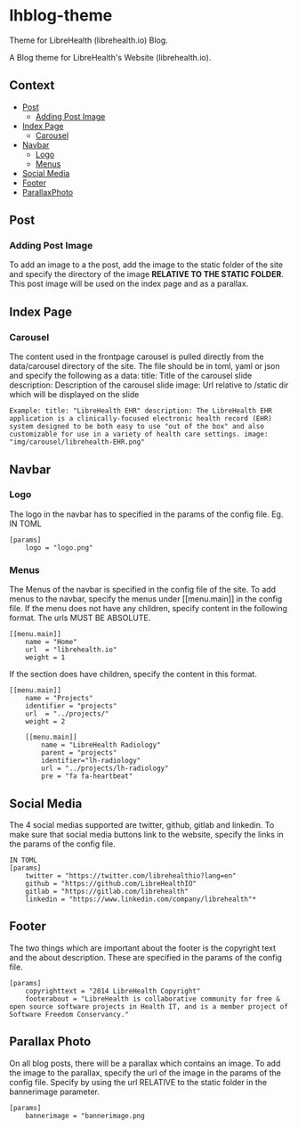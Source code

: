 # lhblog-theme
Theme for LibreHealth (librehealth.io) Blog.

A Blog theme for LibreHealth's Website (librehealth.io).

## Context
- [Post](#post) 
  - [Adding Post Image](#adding-post-image) 
- [Index Page](#index-page)
  - [Carousel](#carousel)
- [Navbar](#navbar)
  - [Logo](#logo)
  - [Menus](#menus)
- [Social Media](#social-media)
- [Footer](#footer)
- [ParallaxPhoto](#parallax-photo)

## Post
### Adding Post Image
To add an image to a the post, add the image to the static folder of the site and specify the directory of the image **RELATIVE TO THE STATIC FOLDER**. 
This post image will be used on the index page and as a parallax.

## Index Page
### Carousel
The content used in the frontpage carousel is pulled directly from the data/carousel directory of the site. The file should be in 
toml, yaml or json and specify the following as a data:
title: Title of the carousel slide
description: Description of the carousel slide
image: Url relative to /static dir which will be displayed on the slide

`Example:
title: "LibreHealth EHR"
description:
    The LibreHealth EHR application is a clinically-focused electronic health record (EHR) system designed to be both easy to use "out of the box" and also customizable for use in a variety of health care settings.
image: "img/carousel/librehealth-EHR.png"`

## Navbar
### Logo
The logo in the navbar has to specified in the params of the config file. Eg. IN TOML
``` 
[params]
    logo = "logo.png"
```

### Menus
The Menus of the navbar is specified in the config file of the site. To add menus to the navbar, specify the menus under 
[[menu.main]] in the config file. If the menu does not have any children, specify content in the following format. The urls MUST BE ABSOLUTE.
```
[[menu.main]]
    name = "Home"
    url  = "librehealth.io"
    weight = 1
```
If the section does have children, specify the content in this format. 
```
[[menu.main]]
    name = "Projects"
	identifier = "projects"
    url  = "../projects/"
    weight = 2

    [[menu.main]]
        name = "LibreHealth Radiology"
        parent = "projects"
        identifier="lh-radiology"
        url = "../projects/lh-radiology"
        pre = "fa fa-heartbeat"
```
## Social Media
The 4 social medias supported are twitter, github, gitlab and linkedin. To make sure that social media buttons link to the website, specify the links in the params of the config file. 

```
IN TOML
[params]
    twitter = "https://twitter.com/librehealthio?lang=en"
    github = "https://github.com/LibreHealthIO"
    gitlab = "https://gitlab.com/librehealth"
    linkedin = "https://www.linkedin.com/company/librehealth"*
```

## Footer
The two things which are important about the footer is the copyright text and the about description.
These are specified in the params of the config file.

```
[params]
    copyrighttext = "2014 LibreHealth Copyright"
    footerabout = "LibreHealth is collaborative community for free & open source software projects in Health IT, and is a member project of Software Freedom Conservancy."
```

## Parallax Photo
On all blog posts, there will be a parallax which contains an image. To add the image to the parallax, specify the url of the image in the params of the config file. Specify by using the url RELATIVE to the static folder in the bannerimage parameter.

```
[params]
    bannerimage = "bannerimage.png
```
